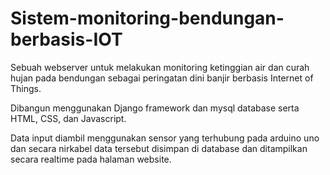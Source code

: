 # Sistem-monitoring-bendungan-berbasis-IOT
Sebuah webserver untuk melakukan monitoring ketinggian air dan curah hujan pada bendungan sebagai peringatan dini banjir berbasis Internet of Things.

Dibangun menggunakan Django framework dan mysql database serta HTML, CSS, dan Javascript. 

Data input diambil menggunakan sensor yang terhubung pada arduino uno dan secara nirkabel data tersebut disimpan di database dan ditampilkan secara realtime pada halaman website.
